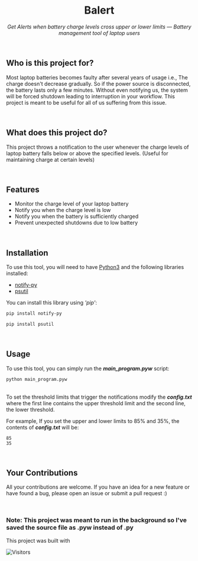 <p align="center">
 <h1 align="center">Balert</h1>
 <p align="center"><i>Get Alerts when battery charge levels cross upper or lower limits — Battery management tool of laptop users</i></p>
</p>
<br>

## Who is this project for?
Most laptop batteries becomes faulty after several years of usage i.e., The charge doesn't decrease gradually. So if the power source is disconnected, the battery lasts only a few minutes. Without even notifying us, the system will be forced shutdown leading to interruption in your workflow. This project is meant to be useful for all of us suffering from this issue.

<br>

## What does this project do?
This project throws a notification to the user whenever the charge levels of laptop battery falls below or above the specified levels. (Useful for maintaining charge at certain levels)

<br>

## Features
- Monitor the charge level of your laptop battery
- Notify you when the charge level is low
- Notify you when the battery is sufficiently charged
- Prevent unexpected shutdowns due to low battery

<br>

## Installation
To use this tool, you will need to have [Python3](https://www.python.org/) and the following libraries installed:
- [notify-py](https://github.com/ms7m/notify-py)
- [psutil](https://github.com/giampaolo/psutil)

You can install this library using <i>'pip'</i>:

```bash
pip install notify-py
```

```bash
pip install psutil
```

<br>

## Usage
To use this tool, you can simply run the <b><i>main_program.pyw</i></b> script:
```bash
python main_program.pyw
```
<br>
To set the threshold limits that trigger the notifications modify the <b><i>config.txt</i></b> where the first line contains the upper threshold limit and the second line, the lower threshold.

For example, If you set the upper and lower limits to 85% and 35%, the contents of <b><i>config.txt</i></b> will be:
```
85
35
```

<br>

## Your Contributions
All your contributions are welcome. If you have an idea for a new feature or have found a bug, please open an issue or submit a pull request :)

<br>

### Note: This project was meant to run in the background so I've saved the source file as .pyw instead of .py

This project was built with 

![Visitors](https://api.visitorbadge.io/api/visitors?path=https%3A%2F%2Fgithub.com%2Finboxsgk%2FBalert%2F&label=Views&countColor=%23263759)
